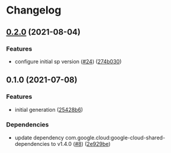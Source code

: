 # Changelog

## [0.2.0](https://www.github.com/googleapis/java-network-management/compare/v0.1.0...v0.2.0) (2021-08-04)


### Features

* configure initial sp version ([#24](https://www.github.com/googleapis/java-network-management/issues/24)) ([274b030](https://www.github.com/googleapis/java-network-management/commit/274b030909425530948565dd24a4feffe13cedb0))

## 0.1.0 (2021-07-08)


### Features

* initial generation ([25428b6](https://www.github.com/googleapis/java-network-management/commit/25428b6619765b1a9c77d22c4e0383ddb7b78fbe))


### Dependencies

* update dependency com.google.cloud:google-cloud-shared-dependencies to v1.4.0 ([#8](https://www.github.com/googleapis/java-network-management/issues/8)) ([2e929be](https://www.github.com/googleapis/java-network-management/commit/2e929becfb0908b389446414a83c337af46b2c1d))
